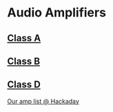 # Audio Amplifiers

## [Class A](https://github.com/forart/ODFAS/blob/main/ClassA.md)
## [Class B](https://github.com/forart/ODFAS/blob/main/ClassB.md)
## [Class D](https://github.com/forart/ODFAS/blob/main/ClassD.md)


[Our amp list @ Hackaday](https://hackaday.io/list/164049-odfas-amplifiers)
